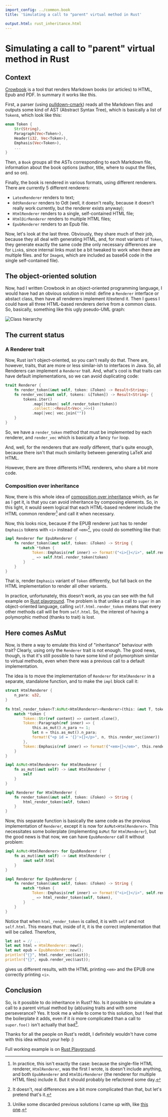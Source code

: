 ```yaml
---
import_config: ../common.book
title: 'Simulating a call to "parent" virtual method in Rust'

output.html: rust_inheritance.html
---
```


Simulating a call to "parent" virtual method in Rust
=====================================================

Context 
-------

[Crowbook](https://github.com/lise-henry/crowbook) is a tool that
renders Markdown books (or articles) to HTML, Epub and PDF. In summary
it works like this.

First, a parser (using
[pulldown-cmark](https://crates.io/crates/pulldown-cmark)) reads all
the Markdown files and outputs some kind of AST (Abstract Syntax
Tree), which is basically a list of `Token`s, which look like
this:

```rust
enum Token {
    Str(String),
    Paragraph(Vec<Token>),
    Header(i32, Vec<Token>),
    Emphasis(Vec<Token>),
    ...
}
```

Then, a `Book` groups all the ASTs corresponding to each Markdown
file, information about the book options (author, title, where to
ouput the files, and so on).

Finally, the book is rendered in various formats, using different
renderers. There are currently 5 different renderers:

* `LatexRenderer` renders to text;
* `OdtRenderer` renders to Odt (well, it doesn't really, because it
doesn't really work currently, but the renderer exists anyway);
* `HtmlRenderer` renders to a single, self-contained HTML file;
* `HtmlDirRenderer` renders to multiple HTML files;
* `EpubRenderer` renders to an Epub file.

Now, let's look at the last three. Obviously, they share much of their
job, because they all deal with generating HTML, and, for most
variants of `Token`, they generate exactly the same code (the only necessary
differences are for `Link`s, since internal links must be a bit tweaked to work when there are
multiple files. and for `Image`s, which are included as base64 code in
the single self-contained file).

The object-oriented solution
----------------------------

Now, had I written Crowbook in an object-oriented programming
language, I would have had an obvious solution in mind: define a
`Renderer` interface or abstact class, then have all renderers
implement it/extend it. Then I guess I could have all three HTML-based
renderers derive from a common class. So, basically, something like
this ugly pseudo-UML graph:

![Class hierarchy](uml.png)

The current status
------------------

### A Renderer trait ###

Now, Rust isn't object-oriented, so you can't really do that. There
are, however, traits, that are more or less similar-ish to interfaces
in Java. So, all Renderers can implement a `Renderer` trait. And,
what's cool is that traits can have default implementations, so we
can avoid duplicating code:

```rust
trait Renderer {
    fn render_token(&mut self, token: &Token) -> Result<String>;
    fn render_vec(&mut self, tokens: &[Token]) -> Result<String> {
        tokens.iter()
            .map(|token| self.render_token(token))
            .collect::<Result<Vec<_>>>()
            .map(|vec| vec.join(""))
    }
}
```

So, we have a `render_token` method that must be implemented by each
renderer, and `render_vec` which is basically a fancy `for` loop.

And, well, for the renderers that are *really* different, that's quite
enough, because there isn't that much similarity between generating
LaTeX and HTML.

However, there are three differents HTML renderers, who share a
bit more code. 


### Composition over inheritance ###

Now, there is this whole idea of
[composition over inheritance](https://en.wikipedia.org/wiki/Composition_over_inheritance)
which, as far as I get it, is that you can avoid inheritance by
composing elements. So, in this light, it would seem logical that each
HTML-based renderer include the HTML common renderer[^1] and call it
when necessary.

[^1]: In practice, this isn't exactly the case: because the
single-file HTML renderer, `HtmlRenderer`, was the first I wrote, is
doesn't include anything, and both `EpubRenderer` and
`HtmlDirRenderer` (the renderer for multiple HTML files) include
it. But it should probably be refactored some day.


Now, this looks nice, because if the EPUB renderer just has to render
`Emphasis` tokens with `<i>` instead of `<em>`[^2], you could do
something like that:

```rust
impl Renderer for EpubRenderer {
    fn render_token(&mut self, token: &Token) -> String {
        match *token {
            Token::Emphasis(ref inner) => format!("<i>{}</i>", self.render_vec(inner)),
            _ => self.html.render_token(token)
        }
    }
}
```

That is, render `Emphasis` variant of `Token` differently, but fall
back on the HTML implementation to render all other variants.

In practice, unfortunately, this doesn't work, as you can see with the
full example on
[Rust playground](https://play.rust-lang.org/?gist=a22520c912e42f42b870222c768d0381&version=stable&backtrace=0). The
problem is that unlike a call to `super` in an object-oriented
language, calling `self.html.render_token` means that every other
methods call will be from `self.html`. So, the interest of having a
polymorphic method (thanks to trait) is lost.


[^2]: It doesn't, real differences are a bit more complicated than
that, but let's pretend that's it.


Here comes AsMut
----------------

Now, is there a way to emulate this kind of "inheritance" behaviour
with trait? Clearly, using only the `Renderer` trait is not
enough. The good news, though, is that it's still possible to have
some kind of polymorphism similar to virtual methods, even when there
was a previous call to a default implementation.

The idea is to move the implementation of `Renderer` for
`HtmlRenderer` in a separate, standalone function, and to make the
`impl` block call it:

```rust
struct HtmlRenderer {
    n_para: u32,
}
    
fn html_render_token<T:AsMut<HtmlRenderer>+Renderer>(this: &mut T, token: &Token) -> String {
    match *token {
        Token::Str(ref content) => content.clone(),
        Token::Paragraph(ref inner) => {
            this.as_mut().n_para += 1;
            let n = this.as_mut().n_para;
            format!("<p id = '{}'>{}</p>", n, this.render_vec(inner))
        },
        Token::Emphasis(ref inner) => format!("<em>{}</em>", this.render_vec(inner))
    }
}

impl AsMut<HtmlRenderer> for HtmlRenderer {
    fn as_mut(&mut self) -> &mut HtmlRenderer {
        self
    }
}

impl Renderer for HtmlRenderer {
    fn render_token(&mut self, token: &Token) -> String {
        html_render_token(self, token)
    }
}
```

Now, this separate function is basically the same code as the previous
implementation of `Renderer`, except it is now for
`AsMut<HtmlRenderer>`. This necessitates some boilerplate
(implementing `AsMut` for `HtmlRenderer`), but the good news is that
now, we can have `EpubRenderer` call it without problem:

```rust
impl AsMut<HtmlRenderer> for EpubRenderer {
    fn as_mut(&mut self) -> &mut HtmlRenderer {
        &mut self.html
    }
}

impl Renderer for EpubRenderer {
    fn render_token(&mut self, token: &Token) -> String {
        match *token {
            Token::Emphasis(ref inner) => format!("<i>{}</i>", self.render_vec(inner)),
            _ => html_render_token(self, token),
        }
    }
}
```

Notice that when `html_render_token` is called, it is with `self` and
not `self.html`. This means that, inside of it, it is the correct
implementation that will be called. Therefore,

```rust
let ast = // ...
let mut html = HtmlRenderer::new();
let mut epub = EpubRenderer::new();
println!("{}", html.render_vec(&ast));
println!("{}", epub.render_vec(&ast));
```

gives us different results, with the HTML printing `<em>` and the
EPUB one correctly printing `<i>`.


Conclusion 
----------

So, is it possible to do inheritance in Rust? No. Is it possible to
simulate a call to a parent virtual method by (ab)using traits and with some perseverance?
Yes. It took me a while to come to this solution, but I feel that the
boilerplate it adds, even if it *is* more complicated than a call to `super.foo()` isn't actually that bad[^3].

Thanks for all the people on Rust's reddit, I definitely wouldn't
have come with this idea without your help :)

Full working example is on [Rust Playground](https://play.rust-lang.org/?gist=64767cdcd417b7bd2ddccca014c83695&version=stable&backtrace=0).


[^3]: Unlike some discarded previous solutions I came up with, like
[this one](https://play.rust-lang.org/?gist=26fbe010ec854856a6bb96deddea726b&version=stable&backtrace=0).
